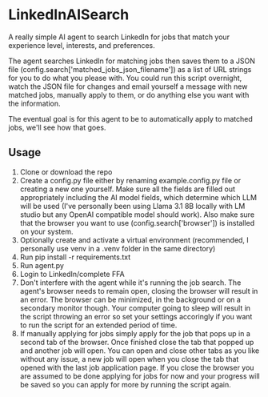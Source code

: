 # LinkedInAISearch
A really simple AI agent to search LinkedIn for jobs that match your experience level, interests, and preferences.

The agent searches LinkedIn for matching jobs then saves them to a JSON file (config.search['matched_jobs_json_filename']) as a list of URL strings for you to do what you please with. You could run this script overnight, watch the JSON file for changes and email yourself a message with new matched jobs, manually apply to them, or do anything else you want with the information.

The eventual goal is for this agent to be to automatically apply to matched jobs, we'll see how that goes.

## Usage
1. Clone or download the repo
2. Create a config.py file either by renaming example.config.py file or creating a new one yourself. Make sure all the fields are filled out appropriately including the AI model fields, which determine which LLM will be used (I've personally been using Llama 3.1 8B locally with LM studio but any OpenAI compatible model should work). Also make sure that the browser you want to use (config.search['browser']) is installed on your system.
3. Optionally create and activate a virtual environment (recommended, I personally use venv in a .venv folder in the same directory)
4. Run pip install -r requirements.txt
5. Run agent.py
6. Login to LinkedIn/complete FFA
7. Don't interfere with the agent while it's running the job search. The agent's browser needs to remain open, closing the browser will result in an error. The browser can be minimized, in the background or on a secondary monitor though. Your computer going to sleep will result in the script throwing an error so set your settings accoringly if you want to run the script for an extended period of time.
8. If manually applying for jobs simply apply for the job that pops up in a second tab of the browser. Once finished close the tab that popped up and another job will open. You can open and close other tabs as you like without any issue, a new job will open when you close the tab that opened with the last job application page. If you close the browser you are assumed to be done applying for jobs for now and your progress will be saved so you can apply for more by running the script again.
